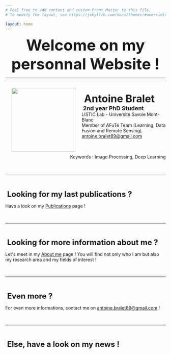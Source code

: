 ```yaml
---
# Feel free to add content and custom Front Matter to this file.
# To modify the layout, see https://jekyllrb.com/docs/themes/#overriding-theme-defaults

layout: home
---
```


**<center><font size = 7> Welcome on my personnal Website ! </font></center>**

---
<br/>
<img align="left" width=200 hspace=20px src="/images/PhotoMIAI.jpeg">


**<font size = 6> Antoine Bralet </font>**<br/>
**<font size = 4> 2nd year PhD Student </font>**<br/>
LISTIC Lab - Université Savoie Mont-Blanc <br/>
Member of AFuTé Team (Learning, Data Fusion and Remote Sensing)<br/>
antoine.bralet89@gmail.com<br/>
<br/><br/>
<div style="text-align: right">
Keywords : Image Processing, Deep Learning
</div>
<br/><br/>

--- 

&nbsp;

**<font size = 5> Looking for my last publications ? </font>**

Have a look on my [Publications](https://ant89ne.github.io/publications/) page !

&nbsp;

---

&nbsp;

**<font size = 5> Looking for more information about me ? </font>**

Let's meet in my [About me](https://ant89ne.github.io/about/) page ! You will find not only who I am but also my research area and my fields of interest !

&nbsp;

---

&nbsp;

**<font size = 5> Even more ? </font>**

For even more informations, contact me on antoine.bralet89@gmail.com !

&nbsp;

---

&nbsp;

**<font size = 5> Else, have a look on my news ! </font>** 